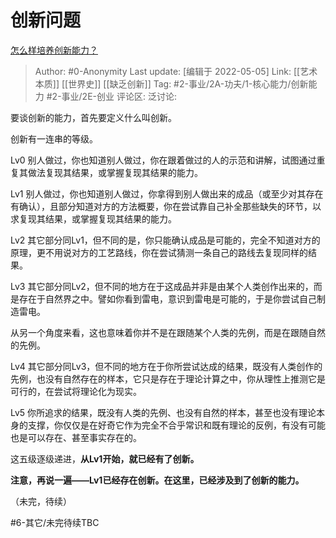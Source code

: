 # 创新问题
[怎么样培养创新能力？](https://www.zhihu.com/question/304829257/answer/1948051198)

> Author: #0-Anonymity
> Last update: [编辑于 2022-05-05]
> Link: [[艺术本质]] [[世界史]] [[缺乏创新]]
> Tag: #2-事业/2A-功夫/1-核心能力/创新能力 #2-事业/2E-创业
> 评论区:
> 泛讨论:

要谈创新的能力，首先要定义什么叫创新。

创新有一连串的等级。

Lv0 别人做过，你也知道别人做过，你在跟着做过的人的示范和讲解，试图通过重复其做法复现其结果，或掌握复现其结果的能力。

Lv1 别人做过，你也知道别人做过，你拿得到别人做出来的成品（或至少对其存在有确认），且部分知道对方的方法概要，你在尝试靠自己补全那些缺失的环节，以求复现其结果，或掌握复现其结果的能力。

Lv2 其它部分同Lv1，但不同的是，你只能确认成品是可能的，完全不知道对方的原理，更不用说对方的工艺路线，你在尝试猜测一条自己的路线去复现同样的结果。

Lv3 其它部分同Lv2，但不同的地方在于这成品并非是由某个人类创作出来的，而是存在于自然界之中。譬如你看到雷电，意识到雷电是可能的，于是你尝试自己制造雷电。

从另一个角度来看，这也意味着你并不是在跟随某个人类的先例，而是在跟随自然的先例。

Lv4 其它部分同Lv3，但不同的地方在于你所尝试达成的结果，既没有人类创作的先例，也没有自然存在的样本，它只是存在于理论计算之中，你从理性上推测它是可行的，在尝试将理论化为现实。

Lv5 你所追求的结果，既没有人类的先例、也没有自然的样本，甚至也没有理论本身的支撑，你仅仅是在好奇它作为完全不合乎常识和既有理论的反例，有没有可能也是可以存在、甚至事实存在的。

这五级逐级递进，**从Lv1开始，就已经有了创新。**

**注意，再说一遍——Lv1已经存在创新。在这里，已经涉及到了创新的能力。**

（未完，待续）

#6-其它/未完待续TBC

